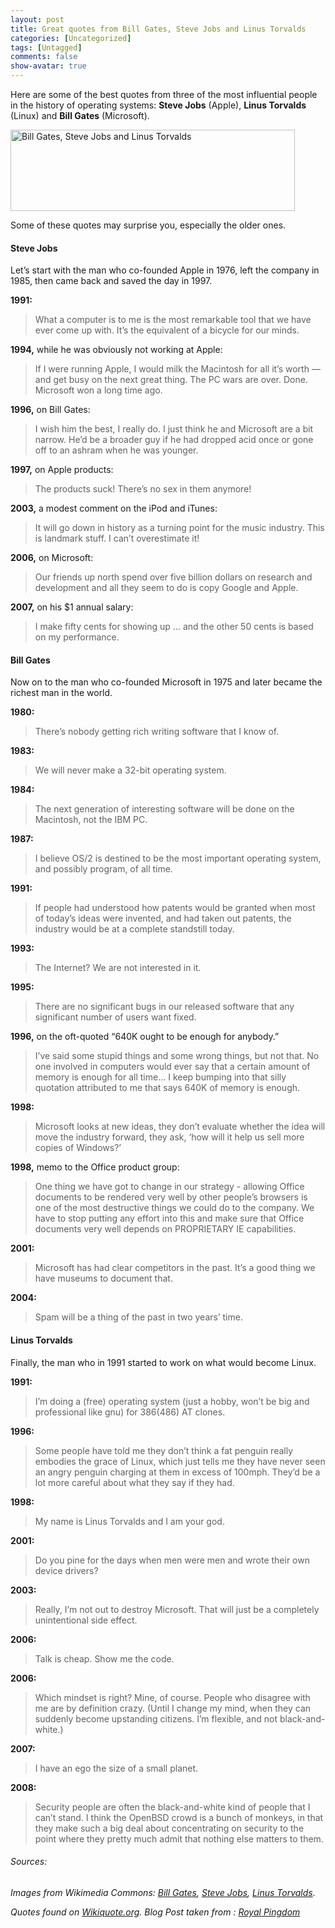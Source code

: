 ```yaml
---
layout: post
title: Great quotes from Bill Gates, Steve Jobs and Linus Torvalds
categories: [Uncategorized]
tags: [Untagged]
comments: false
show-avatar: true
---
```


<div class="entry">

Here are some of the best quotes from three of the most influential people in the history of operating systems: <strong>Steve Jobs</strong> (Apple), <strong>Linus Torvalds</strong> (Linux) and <strong>Bill Gates</strong> (Microsoft).

<img src="http://farm4.static.flickr.com/3108/2698023003_4b203a2b5f_o.jpg" alt="Bill Gates, Steve Jobs and Linus Torvalds" width="455" height="130" />

Some of these quotes may surprise you, especially the older ones.
<h4>Steve Jobs</h4>
Let’s start with the man who co-founded Apple in 1976, left the company in 1985, then came back and saved the day in 1997.

<strong>1991:</strong>
<blockquote>What a computer is to me is the most remarkable tool that we have ever come up with. It’s the equivalent of a bicycle for our minds.</blockquote>
<strong>1994,</strong> while he was obviously not working at Apple:
<blockquote>If I were running Apple, I would milk the Macintosh for all it’s worth — and get busy on the next great thing. The PC wars are over. Done. Microsoft won a long time ago.</blockquote>
<strong>1996,</strong> on Bill Gates:
<blockquote>I wish him the best, I really do. I just think he and Microsoft are a bit narrow. He’d be a broader guy if he had dropped acid once or gone off to an ashram when he was younger.</blockquote>
<strong>1997,</strong> on Apple products:
<blockquote>The products suck! There’s no sex in them anymore!</blockquote>
<strong>2003,</strong> a modest comment on the iPod and iTunes:
<blockquote>It will go down in history as a turning point for the music industry. This is landmark stuff. I can’t overestimate it!</blockquote>
<strong>2006,</strong> on Microsoft:
<blockquote>Our friends up north spend over five billion dollars on research and development and all they seem to do is copy Google and Apple.</blockquote>
<strong>2007,</strong> on his $1 annual salary:
<blockquote>I make fifty cents for showing up … and the other 50 cents is based on my performance.</blockquote>
<h4>Bill Gates</h4>
Now on to the man who co-founded Microsoft in 1975 and later became the richest man in the world.

<strong>1980:</strong>
<blockquote>There’s nobody getting rich writing software that I know of.</blockquote>
<strong>1983:</strong>
<blockquote>We will never make a 32-bit operating system.</blockquote>
<strong>1984:</strong>
<blockquote>The next generation of interesting software will be done on the Macintosh, not the IBM PC.</blockquote>
<strong>1987:</strong>
<blockquote>I believe OS/2 is destined to be the most important operating system, and possibly program, of all time.</blockquote>
<strong>1991:</strong>
<blockquote>If people had understood how patents would be granted when most of today’s ideas were invented, and had taken out patents, the industry would be at a complete standstill today.</blockquote>
<strong>1993:</strong>
<blockquote>The Internet? We are not interested in it.</blockquote>
<strong>1995:</strong>
<blockquote>There are no significant bugs in our released software that any significant number of users want fixed.</blockquote>
<strong>1996,</strong> on the oft-quoted “640K ought to be enough for anybody.”
<blockquote>I’ve said some stupid things and some wrong things, but not that. No one involved in computers would ever say that a certain amount of memory is enough for all time… I keep bumping into that silly quotation attributed to me that says 640K of memory is enough.</blockquote>
<strong>1998:</strong>
<blockquote>Microsoft looks at new ideas, they don’t evaluate whether the idea will move the industry forward, they ask, ‘how will it help us sell more copies of Windows?’</blockquote>
<strong>1998,</strong> memo to the Office product group:
<blockquote>One thing we have got to change in our strategy - allowing Office documents to be rendered very well by other people’s browsers is one of the most destructive things we could do to the company. We have to stop putting any effort into this and make sure that Office documents very well depends on PROPRIETARY IE capabilities.</blockquote>
<strong>2001:</strong>
<blockquote>Microsoft has had clear competitors in the past. It’s a good thing we have museums to document that.</blockquote>
<strong>2004:</strong>
<blockquote>Spam will be a thing of the past in two years’ time.</blockquote>
<h4>Linus Torvalds</h4>
Finally, the man who in 1991 started to work on what would become Linux.

<strong>1991:</strong>
<blockquote>I’m doing a (free) operating system (just a hobby, won’t be big and professional like gnu) for 386(486) AT clones.</blockquote>
<strong>1996:</strong>
<blockquote>Some people have told me they don’t think a fat penguin really embodies the grace of Linux, which just tells me they have never seen an angry penguin charging at them in excess of 100mph. They’d be a lot more careful about what they say if they had.</blockquote>
<strong>1998:</strong>
<blockquote>My name is Linus Torvalds and I am your god.</blockquote>
<strong>2001:</strong>
<blockquote>Do you pine for the days when men were men and wrote their own device drivers?</blockquote>
<strong>2003:</strong>
<blockquote>Really, I’m not out to destroy Microsoft. That will just be a completely unintentional side effect.</blockquote>
<strong>2006:</strong>
<blockquote>Talk is cheap. Show me the code.</blockquote>
<strong>2006:</strong>
<blockquote>Which mindset is right? Mine, of course. People who disagree with me are by definition crazy. (Until I change my mind, when they can suddenly become upstanding citizens. I’m flexible, and not black-and-white.)</blockquote>
<strong>2007:</strong>
<blockquote>I have an ego the size of a small planet.</blockquote>
<strong>2008:</strong>
<blockquote>Security people are often the black-and-white kind of people that I can’t stand. I think the OpenBSD crowd is a bunch of monkeys, in that they make such a big deal about concentrating on security to the point where they pretty much admit that nothing else matters to them.</blockquote>
<h6><em>Sources:</em></h6>
<em>Images from Wikimedia Commons: <a href="http://commons.wikimedia.org/wiki/Image:Bill_Gates_2004.jpg">Bill Gates</a>, <a href="http://commons.wikimedia.org/wiki/Image:Stevejobs.jpg">Steve Jobs</a>, <a href="http://commons.wikimedia.org/wiki/Image:Linus_Torvalds_flipped.jpg">Linus Torvalds</a>.</em>

<em>Quotes found on <a href="http://en.wikiquote.org/">Wikiquote.org</a>.
Blog Post taken from : <a href="http://royal.pingdom.com/2008/07/24/great-quotes-from-bill-gates-steve-jobs-and-linus-torvalds/">Royal Pingdom</a></em></div>